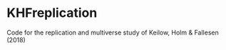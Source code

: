 # KHFreplication
Code for the replication and multiverse study of Keilow, Holm &amp; Fallesen (2018)
